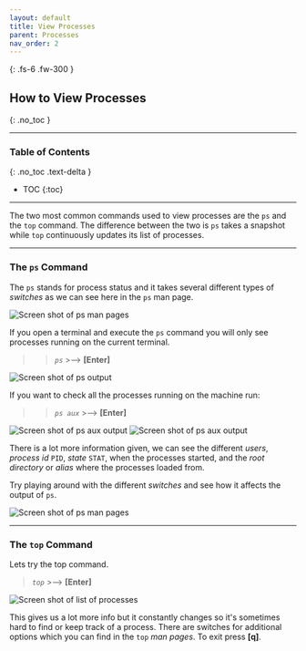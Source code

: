 ```yaml
---
layout: default
title: View Processes
parent: Processes
nav_order: 2
---
```


{: .fs-6 .fw-300 }

## How to View Processes
{: .no_toc }

---

### Table of Contents
{: .no_toc .text-delta }
* TOC
{:toc}

---

The two most common commands used to view processes are the `ps` and the `top` command. The difference between the two is `ps` takes a snapshot while `top` continuously updates its list of processes.

---

### The `ps` Command

The `ps` stands for process status and it takes several different types of _switches_ as we can see here in the `ps` man page.

![Screen shot of ps man pages](https://github.com/dl90/linux-basics/blob/gh-pages/docs/images/processes/man_ps_1.png?raw=true "ps man pages")

If you open a terminal and execute the `ps` command you will only see processes running on the current terminal.
>> *`ps`*  >-->  **[Enter]**

![Screen shot of ps output](https://github.com/dl90/linux-basics/blob/gh-pages/docs/images/processes/ps.png?raw=true "ps output")

If you want to check all the processes running on the machine run:
>> *`ps aux`*  >-->  **[Enter]**

![Screen shot of ps aux output](https://github.com/dl90/linux-basics/blob/gh-pages/docs/images/processes/ps_aux_1.png?raw=true "ps aux output")
![Screen shot of ps aux output](https://github.com/dl90/linux-basics/blob/gh-pages/docs/images/processes/ps_aux_2.png?raw=true "ps aux output")

There is a lot more information given, we can see the different _users_, _process id_ `PID`, _state_ `STAT`, when the processes started, and the _root directory_ or _alias_ where the processes loaded from.

Try playing around with the different _switches_ and see how it affects the output of `ps`.

![Screen shot of ps man pages](https://github.com/dl90/linux-basics/blob/gh-pages/docs/images/processes/man_ps_2.png?raw=true "ps man pages")

---

### The `top` Command

Lets try the top command.

> *`top`*  >-->  **[Enter]**

![Screen shot of list of processes](https://github.com/dl90/linux-basics/blob/gh-pages/docs/images/processes/top_2.png?raw=true "top command output")

This gives us a lot more info but it constantly changes so it's sometimes hard to find or keep track of a process. There are switches for additional options which you can find in the `top` _man pages_. To exit press **[q]**.